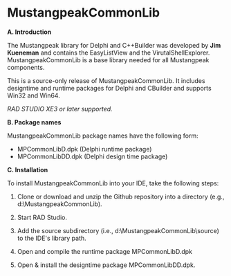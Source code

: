 MustangpeakCommonLib
====================

**A. Introduction**

The Mustangpeak library for Delphi and C++Builder was developed by **Jim Kueneman**
and contains the EasyListView and the VirutalShellExplorer.
MustangpeakCommonLib is a base library needed for all Mustangpeak components.  

This is a source-only release of MustangpeakCommonLib. It includes
designtime and runtime packages for Delphi and CBuilder and supports 
Win32 and Win64.

*RAD STUDIO XE3 or later supported.*

**B. Package names**

MustangpeakCommonLib package names have the following form:

- MPCommonLibD.dpk        (Delphi runtime package)
- MPCommonLibDD.dpk       (Delphi design time package)

**C. Installation**

To install MustangpeakCommonLib into your IDE, take the following
steps:

  1. Clone or download and unzip the Github repository into a directory (e.g., d:\MustangpeakCommonLib). 

  2. Start RAD Studio.

  3. Add the source subdirectory (i.e., d:\MustangpeakCommonLib\source) to the
     IDE's library path.

  4. Open and compile the runtime package MPCommonLibD.dpk  

  4. Open & install the designtime package MPCommonLibDD.dpk.
